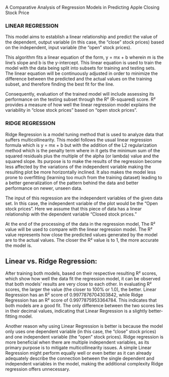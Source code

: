 A Comparative Analysis of Regression Models in Predicting Apple Closing Stock Price

### LINEAR REGRESSION
This model aims to establish a linear relationship and predict the value of the dependent, output variable (in this case, the “close” stock prices) based on the independent, input variable (the “open” stock prices).

This algorithm fits a linear equation of the form, y = mx + b wherein m is the line’s slope and b is the y-intercept. This linear equation is used to train the model with the data being split into subsets for training and testing sets. The linear equation will be continuously adjusted in order to minimize the difference between the predicted and the actual values on the training subset, and therefore finding the best fit for the line.

Consequently, evaluation of the trained model will include assessing its performance on the testing subset through the R² (R-squared) score. R² provides a measure of how well the linear regression model explains the variability in “close stock prices” based on “open stock prices”.

### RIDGE REGRESSION
Ridge Regression is a model tuning method that is used to analyze data that suffers multicollinearity. This model follows the usual linear regression formula which is y = mx + b but with the addition of the L2 regularization method which is the penalty term where in it gets the minimum sum of the squared residuals plus the multiple of the alpha (or lambda) value and the squared slope. Its purpose is to make the results of the regression become less affected by the variations of the independent variable making the resulting plot be more horizontally inclined. It also makes the model less prone to overfitting (learning too much from the training dataset) leading to a better generalization of the pattern behind the data and better performance on newer, unseen data.

The input of this regression are the independent variables of the given data set. In this case, the independent variable of the plot would be the “Open stock prices”. Here we assume that this piece of data has a linear relationship with the dependent variable “Closed stock prices.”

At the end of the processing of the data in the regression model, The R² value will be used to compare with the linear regression model. The R² value represents how close the predicted values generated by the model are to the actual values. The closer the R² value is to 1, the more accurate the model is.

## Linear vs. Ridge Regression:

After training both models, based on their respective resulting R²  scores, which show how well the data fit the regression model, it can be observed that both models' results are very close to each other. In evaluating R² scores, the larger the value (the closer to 100% or 1.0), the better. Linear Regression has an R²  score of 0.9977876704303842, while Ridge Regression has an R² score of 0.9977875953364784. This indicates that both models are a good fit. The only difference between the two scores lies in their decimal values, indicating that Linear Regression is a slightly better-fitting model.

Another reason why using Linear Regression is better is because the model only uses one dependent variable (in this case, the “close” stock prices) and one independent variable (the “open” stock prices). Ridge regression is more beneficial when there are multiple independent variables, as its primary purpose is to mitigate multicollinearity issues. A simple Linear Regression might perform equally well or even better as it can already adequately describe the connection between the single dependent and independent variables in the model, making the additional complexity Ridge regression offers unnecessary.

